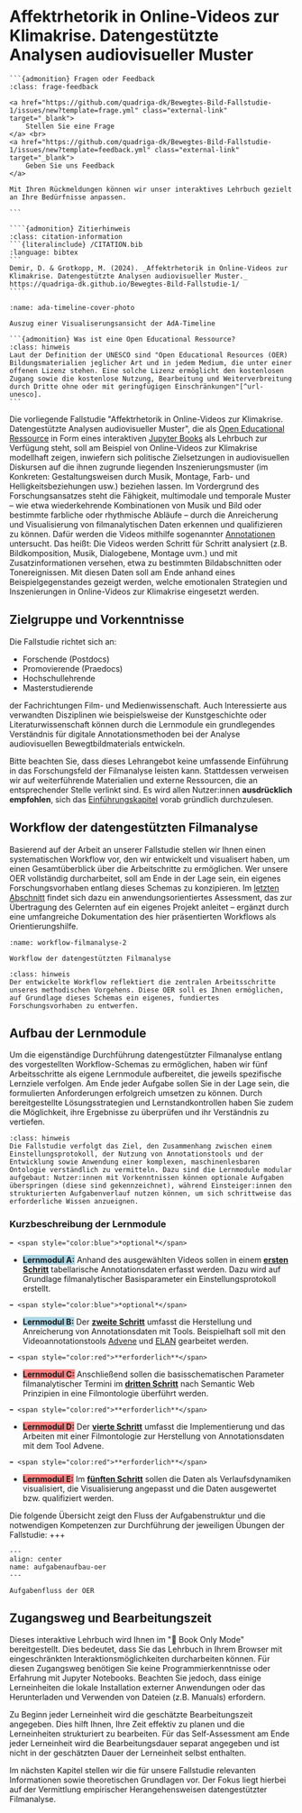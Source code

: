 # Affektrhetorik in Online-Videos zur Klimakrise. Datengestützte Analysen audiovisueller Muster

````{margin}
```{admonition} Fragen oder Feedback 
:class: frage-feedback

<a href="https://github.com/quadriga-dk/Bewegtes-Bild-Fallstudie-1/issues/new?template=frage.yml" class="external-link" target="_blank">
    Stellen Sie eine Frage
</a> <br>
<a href="https://github.com/quadriga-dk/Bewegtes-Bild-Fallstudie-1/issues/new?template=feedback.yml" class="external-link" target="_blank">
    Geben Sie uns Feedback
</a>

Mit Ihren Rückmeldungen können wir unser interaktives Lehrbuch gezielt an Ihre Bedürfnisse anpassen.

```
````

`````{margin}
````{admonition} Zitierhinweis
:class: citation-information
```{literalinclude} /CITATION.bib
:language: bibtex
```
Demir, D. & Grotkopp, M. (2024). _Affektrhetorik in Online-Videos zur Klimakrise. Datengestützte Analysen audiovisueller Muster._ https://quadriga-dk.github.io/Bewegtes-Bild-Fallstudie-1/
````
`````

```{figure} ../Bewegtes-Bild-Fallstudie-1/assets/Ada-Intro-Neu.png
:name: ada-timeline-cover-photo

Auszug einer Visualiserungsansicht der AdA-Timeline
```
````{margin}
```{admonition} Was ist eine Open Educational Ressource?
:class: hinweis
Laut der Definition der UNESCO sind "Open Educational Resources (OER) Bildungsmaterialien jeglicher Art und in jedem Medium, die unter einer offenen Lizenz stehen. Eine solche Lizenz ermöglicht den kostenlosen Zugang sowie die kostenlose Nutzung, Bearbeitung und Weiterverbreitung durch Dritte ohne oder mit geringfügigen Einschränkungen"[^url-unesco].
```
````

Die vorliegende Fallstudie "Affektrhetorik in Online-Videos zur Klimakrise. Datengestützte Analysen audiovisueller Muster", die als <a href="https://open-educational-resources.de/was-ist-oer-3-2/" class="external-link" target="_blank">Open Educational Ressource</a> in Form eines interaktiven <a href="https://jupyterbook.org/en/stable/intro.html" class="external-link" target="_blank">Jupyter Books</a> als Lehrbuch zur Verfügung steht, soll am Beispiel von Online-Videos zur Klimakrise modellhaft zeigen, inwiefern sich politische Zielsetzungen in audiovisuellen Diskursen auf die ihnen zugrunde liegenden Inszenierungsmuster (im Konkreten: Gestaltungsweisen durch Musik, Montage, Farb- und Helligkeitsbeziehungen usw.) beziehen lassen. 
Im Vordergrund des Forschungsansatzes steht die Fähigkeit, multimodale und temporale Muster – wie etwa wiederkehrende Kombinationen von Musik und Bild oder bestimmte farbliche oder rhythmische Abläufe – durch die Anreicherung und Visualisierung von filmanalytischen Daten erkennen und qualifizieren zu können. Dafür werden die Videos mithilfe sogenannter [Annotationen](./Kapitel_II/Aufgabe_A.md) untersucht. Das heißt: Die Videos werden Schritt für Schritt analysiert (z.B. Bildkomposition, Musik, Dialogebene, Montage uvm.) und mit Zusatzinformationen versehen, etwa zu bestimmten Bildabschnitten oder Tonereignissen. Mit diesen Daten soll am Ende anhand eines Beispielgegenstandes gezeigt werden, welche emotionalen Strategien und Inszenierungen in Online-Videos zur Klimakrise eingesetzt werden.


## Zielgruppe und Vorkenntnisse 
Die Fallstudie richtet sich an:

* Forschende (Postdocs)
* Promovierende (Praedocs)
* Hochschullehrende
* Masterstudierende

der Fachrichtungen Film- und Medienwissenschaft. Auch Interessierte aus verwandten Disziplinen wie beispielsweise der Kunstgeschichte oder Literaturwissenschaft können durch die Lernmodule ein grundlegendes Verständnis für digitale Annotationsmethoden bei der Analyse audiovisuellen Bewegtbildmaterials entwickeln.

Bitte beachten Sie, dass dieses Lehrangebot keine umfassende Einführung in das Forschungsfeld der Filmanalyse leisten kann. Stattdessen verweisen wir auf weiterführende Materialien und externe Ressourcen, die an entsprechender Stelle verlinkt sind. Es wird allen Nutzer:innen **ausdrücklich empfohlen**, sich das [Einführungskapitel](./Kapitel_I/toc.md) vorab gründlich durchzulesen.

## Workflow der datengestützten Filmanalyse

Basierend auf der Arbeit an unserer Fallstudie stellen wir Ihnen einen systematischen Workflow vor, den wir entwickelt und visualisert haben, um einen Gesamtüberblick über die Arbeitschritte zu ermöglichen. Wer unsere OER vollständig durcharbeitet, soll am Ende in der Lage sein, ein eigenes Forschungsvorhaben entlang dieses Schemas zu konzipieren. Im [letzten Abschnitt](konzeption:forschungsvorhaben) findet sich dazu ein anwendungsorientiertes Assessment, das zur Übertragung des Gelernten auf ein eigenes Projekt anleitet – ergänzt durch eine umfangreiche Dokumentation des hier präsentierten Workflows als Orientierungshilfe. 

```{figure} ../Bewegtes-Bild-Fallstudie-1/assets/Workflow_datengestützte_Filmanalyse.png
:name: workflow-filmanalyse-2

Workflow der datengestützten Filmanalyse
```

```{admonition} Hinweis zum Workflow
:class: hinweis
Der entwickelte Workflow reflektiert die zentralen Arbeitsschritte unseres methodischen Vorgehens. Diese OER soll es Ihnen ermöglichen, auf Grundlage dieses Schemas ein eigenes, fundiertes Forschungsvorhaben zu entwerfen.
``` 

## Aufbau der Lernmodule

Um die eigenständige Durchführung datengestützter Filmanalyse entlang des vorgestellten Workflow-Schemas zu ermöglichen, haben wir fünf Arbeitsschritte als eigene Lernmodule aufbereitet, die jeweils spezifische Lernziele verfolgen. Am Ende jeder Aufgabe sollen Sie in der Lage sein, die formulierten Anforderungen erfolgreich umsetzen zu können. Durch bereitgestellte Lösungsstrategien und Lernstandkontrollen haben Sie zudem die Möglichkeit, ihre Ergebnisse zu überprüfen und ihr Verständnis zu vertiefen.

```{admonition} Hinweis: Vorerfahrung
:class: hinweis
Die Fallstudie verfolgt das Ziel, den Zusammenhang zwischen einem Einstellungsprotokoll, der Nutzung von Annotationstools und der Entwicklung sowie Anwendung einer komplexen, maschinenlesbaren Ontologie verständlich zu vermitteln. Dazu sind die Lernmodule modular aufgebaut: Nutzer:innen mit Vorkenntnissen können optionale Aufgaben überspringen (diese sind gekennzeichnet), während Einsteiger:innen den strukturierten Aufgabenverlauf nutzen können, um sich schrittweise das erforderliche Wissen anzueignen.
```

### Kurzbeschreibung der Lernmodule

````{margin}
➡️ <span style="color:blue">*optional*</span>
````
* <span style="background-color:#ADD8E6;">**Lernmodul A:**</span> 
Anhand des ausgewählten Videos sollen in einem [**ersten Schritt**](./Kapitel_II/toc_A.md) tabellarische Annotationsdaten erfasst werden. Dazu wird auf Grundlage filmanalytischer Basisparameter ein Einstellungsprotokoll erstellt.

````{margin}
➡️ <span style="color:blue">*optional*</span>
````
* <span style="background-color:#ADD8E6;">**Lernmodul B:**</span> 
Der [**zweite Schritt**](./Kapitel_II/toc_B.md) umfasst die Herstellung und Anreicherung von Annotationsdaten mit Tools. Beispielhaft soll mit den Videoannotationstools <a href="https://www.advene.org/" class="external-link" target="_blank">Advene</a> und <a href="https://archive.mpi.nl/tla/elan" class="external-link" target="_blank">ELAN</a> gearbeitet werden.

````{margin}
➡️ <span style="color:red">**erforderlich**</span>
````
* <span style="background-color:#FF7F7F;">**Lernmodul C:**</span> 
Anschließend sollen die basisschematischen Parameter filmanalytischer Termini im [**dritten Schritt**](./Kapitel_II/toc_C.md) nach Semantic Web Prinzipien in eine Filmontologie überführt werden.
````{margin}
➡️ <span style="color:red">**erforderlich**</span>
````
* <span style="background-color:#FF7F7F;">**Lernmodul D:**</span> 
Der [**vierte Schritt**](./Kapitel_II/toc_D.md) umfasst die Implementierung und das Arbeiten mit einer Filmontologie zur Herstellung von Annotationsdaten mit dem Tool Advene.
````{margin}
➡️ <span style="color:red">**erforderlich**</span>
````
* <span style="background-color:#FF7F7F;">**Lernmodul E:**</span> 
Im [**fünften Schritt**](./Kapitel_II/toc_E.md) sollen die Daten als Verlaufsdynamiken visualisiert, die Visualisierung angepasst und die Daten ausgewertet bzw. qualifiziert werden.

Die folgende Übersicht zeigt den Fluss der Aufgabenstruktur und die notwendigen Kompetenzen zur Durchführung der jeweiligen Übungen der Fallstudie:
+++
```{figure} ../Bewegtes-Bild-Fallstudie-1/assets/Aufgabenaufbau-OER.png
---
align: center
name: aufgabenaufbau-oer
---

Aufgabenfluss der OER
```
## Zugangsweg und Bearbeitungszeit

Dieses interaktive Lehrbuch wird Ihnen im "📘 Book Only Mode" bereitgestellt. Dies bedeutet, dass Sie das Lehrbuch in Ihrem Browser mit eingeschränkten Interaktionsmöglichkeiten durcharbeiten können. Für diesen Zugangsweg benötigen Sie keine Programmierkenntnisse oder Erfahrung mit Jupyter Notebooks. Beachten Sie jedoch, dass einige Lerneinheiten die lokale Installation externer Anwendungen oder das Herunterladen und Verwenden von Dateien (z.B. Manuals) erfordern.

Zu Beginn jeder Lerneinheit wird die geschätzte Bearbeitungszeit angegeben. Dies hilft Ihnen, Ihre Zeit effektiv zu planen und die Lerneinheiten strukturiert zu bearbeiten. Für das Self-Assessment am Ende jeder Lerneinheit wird die Bearbeitungsdauer separat angegeben und ist nicht in der geschätzten Dauer der Lerneinheit selbst enthalten.

Im nächsten Kapitel stellen wir die für unsere Fallstudie relevanten Informationen sowie theoretischen Grundlagen vor. Der Fokus liegt hierbei auf der Vermittlung empirischer Herangehensweisen datengestützter Filmanalyse. 

[^url-unesco]: <https://www.unesco.de/themen/bildung/bildungsqualitaet/weltbildungsempfehlung/global-citizenship-education/friedens-und-menschen/open-educational-resources/>
